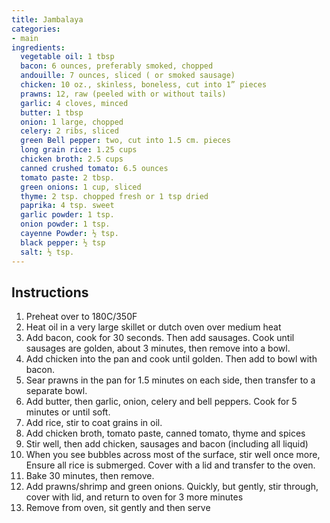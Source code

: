 ```yaml
---
title: Jambalaya
categories:
- main
ingredients:
  vegetable oil: 1 tbsp
  bacon: 6 ounces, preferably smoked, chopped
  andouille: 7 ounces, sliced ( or smoked sausage)
  chicken: 10 oz., skinless, boneless, cut into 1” pieces
  prawns: 12, raw (peeled with or without tails)
  garlic: 4 cloves, minced
  butter: 1 tbsp
  onion: 1 large, chopped
  celery: 2 ribs, sliced
  green Bell pepper: two, cut into 1.5 cm. pieces
  long grain rice: 1.25 cups
  chicken broth: 2.5 cups
  canned crushed tomato: 6.5 ounces
  tomato paste: 2 tbsp.
  green onions: 1 cup, sliced 
  thyme: 2 tsp. chopped fresh or 1 tsp dried
  paprika: 4 tsp. sweet
  garlic powder: 1 tsp.
  onion powder: 1 tsp.
  cayenne Powder: ½ tsp.
  black pepper: ½ tsp
  salt: ½ tsp.
---
```

## Instructions
1.	Preheat over to 180C/350F
2.	Heat oil in a very large skillet or dutch oven over medium heat
3.	Add bacon, cook for 30 seconds. Then add sausages. Cook until sausages are golden, about 3 minutes, then remove into a bowl.
4.	Add chicken into the pan and cook until golden. Then add to bowl with bacon.
5.	Sear prawns in the pan for 1.5 minutes on each side, then transfer to a separate bowl.
6.	Add butter, then garlic, onion, celery and bell peppers. Cook for 5 minutes or until soft.
7.	Add rice, stir to coat grains in oil.
8.	Add chicken broth, tomato paste, canned tomato, thyme and spices
9.	Stir well, then add chicken, sausages and bacon (including all liquid)
10.	When you see bubbles across most of the surface, stir well once more, Ensure all rice is submerged. Cover with a lid and transfer to the oven.
11.	Bake 30 minutes, then remove. 
12.	Add prawns/shrimp and green onions. Quickly, but gently, stir through, cover with lid, and return to oven for 3 more minutes
13.	Remove from oven, sit gently and then serve

